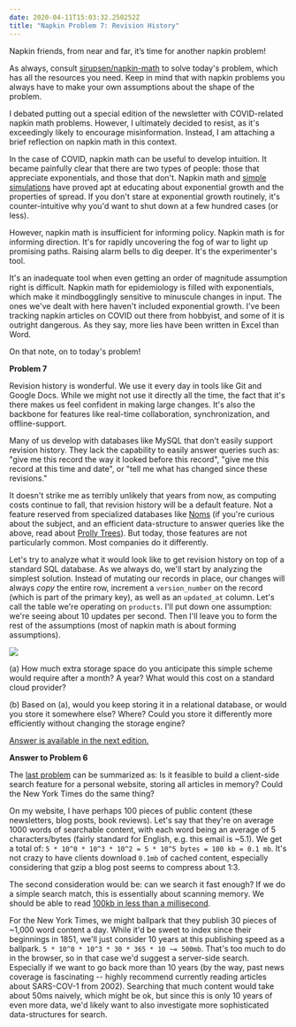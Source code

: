 ```yaml
---
date: 2020-04-11T15:03:32.250252Z
title: "Napkin Problem 7: Revision History"
---
```


Napkin friends, from near and far, it’s time for another napkin problem!

As always, consult [sirupsen/napkin-math][ghnp] to solve today's problem, which has all the resources you need. Keep in mind that with napkin problems you always have to make your own assumptions about the shape of the problem.

I debated putting out a special edition of the newsletter with COVID-related napkin math problems. However, I ultimately decided to resist, as it's exceedingly likely to encourage misinformation. Instead, I am attaching a brief reflection on napkin math in this context.

In the case of COVID, napkin math can be useful to develop intuition. It became painfully clear that there are two types of people: those that appreciate exponentials, and those that don't. Napkin math and [simple simulations](https://www.washingtonpost.com/graphics/2020/world/corona-simulator/) have proved apt at educating about exponential growth and the properties of spread. If you don't stare at exponential growth routinely, it's counter-intuitive why you'd want to shut down at a few hundred cases (or less).

However, napkin math is insufficient for informing policy. Napkin math is for informing direction. It's for rapidly uncovering the fog of war to light up promising paths. Raising alarm bells to dig deeper. It's the experimenter's tool.

It's an inadequate tool when even getting an order of magnitude assumption right is difficult. Napkin math for epidemiology is filled with exponentials, which make it mindbogglingly sensitive to minuscule changes in input. The ones we've dealt with here haven't included exponential growth. I've been tracking napkin articles on COVID out there from hobbyist, and some of it is outright dangerous. As they say, more lies have been written in Excel than Word.

On that note, on to today's problem!

**Problem 7**

Revision history is wonderful. We use it every day in tools like Git and Google Docs. While we might not use it directly all the time, the fact that it's there makes us feel confident in making large changes. It's also the backbone for features like real-time collaboration, synchronization, and offline-support.

Many of us develop with databases like MySQL that don't easily support revision history. They lack the capability to easily answer queries such as: "give me this record the way it looked before this record", "give me this record at this time and date", or "tell me what has changed since these revisions."

It doesn't strike me as terribly unlikely that years from now, as computing costs continue to fall, that revision history will be a default feature. Not a feature reserved from specialized databases like [Noms](https://github.com/attic-labs/noms) (if you're curious about the subject, and an efficient data-structure to answer queries like the above, read about [Prolly Trees](https://github.com/attic-labs/noms/blob/master/doc/intro.md#prolly-trees-probabilistic-b-trees)). But today, those features are not particularly common. Most companies do it differently.

Let's try to analyze what it would look like to get revision history on top of a standard SQL database. As we always do, we'll start by analyzing the simplest solution. Instead of mutating our records in place, our changes will always _copy_ the entire row, increment a `version_number` on the record (which is part of the primary key), as well as an `updated_at` column. Let's call the table we're operating on `products`. I'll put down one assumption: we're seeing about 10 updates per second. Then I'll leave you to form the rest of the assumptions (most of napkin math is about forming assumptions).

 ![](/static/images/e93e3c58-0b13-4d2b-bd8d-b08beae30caf.png) 

(a) How much extra storage space do you anticipate this simple scheme would require after a month? A year? What would this cost on a standard cloud provider?

(b) Based on (a), would you keep storing it in a relational database, or would you store it somewhere else? Where? Could you store it differently more efficiently without changing the storage engine?

[Answer is available in the next edition.](/napkin/problem-8/)

**Answer to Problem 6**

The [last problem](https://sirupsen.com/napkin/problem-6/) can be summarized as: Is it feasible to build a client-side search feature for a personal website, storing all articles in memory? Could the New York Times do the same thing?

On my website, I have perhaps 100 pieces of public content (these newsletters, blog posts, book reviews). Let's say that they're on average 1000 words of searchable content, with each word being an average of 5 characters/bytes (fairly standard for English, e.g. this email is ~5.1). We get a total of: `5 * 10^0 * 10^3 * 10^2 = 5 * 10^5 bytes = 100 kb = 0.1 mb`. It's not crazy to have clients download `0.1mb` of cached content, especially considering that gzip a blog post seems to compress about 1:3.

The second consideration would be: can we search it fast enough? If we do a simple search match, this is essentially about scanning memory. We should be able to read [100kb in less than a millisecond](https://github.com/sirupsen/napkin-math).

For the New York Times, we might ballpark that they publish 30 pieces of ~1,000 word content a day. While it'd be sweet to index since their beginnings in 1851, we'll just consider 10 years at this publishing speed as a ballpark. `5 * 10^0 * 10^3 * 30 * 365 * 10 ~= 500mb`. That's too much to do in the browser, so in that case we'd suggest a server-side search. Especially if we want to go back more than 10 years (by the way, past news coverage is fascinating -- highly recommend currently reading articles about SARS-COV-1 from 2002). Searching that much content would take about 50ms naively, which might be ok, but since this is only 10 years of even more data, we'd likely want to also investigate more sophisticated data-structures for search.

[ghnp]: https://github.com/sirupsen/napkin-math
